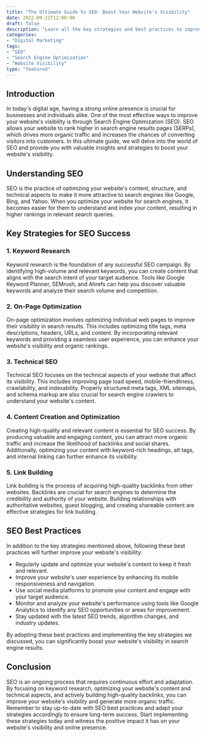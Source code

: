 ```yaml
---
title: "The Ultimate Guide to SEO: Boost Your Website's Visibility"
date: 2022-09-21T12:00:00
draft: false
description: "Learn all the key strategies and best practices to improve your website's SEO and increase its visibility on search engines."
categories:
- "Digital Marketing"
tags:
- "SEO"
- "Search Engine Optimization"
- "Website Visibility"
type: "featured"
---
```


## Introduction

In today's digital age, having a strong online presence is crucial for businesses and individuals alike. One of the most effective ways to improve your website's visibility is through Search Engine Optimization (SEO). SEO allows your website to rank higher in search engine results pages (SERPs), which drives more organic traffic and increases the chances of converting visitors into customers. In this ultimate guide, we will delve into the world of SEO and provide you with valuable insights and strategies to boost your website's visibility.

## Understanding SEO

SEO is the practice of optimizing your website's content, structure, and technical aspects to make it more attractive to search engines like Google, Bing, and Yahoo. When you optimize your website for search engines, it becomes easier for them to understand and index your content, resulting in higher rankings in relevant search queries.

## Key Strategies for SEO Success

### 1. Keyword Research

Keyword research is the foundation of any successful SEO campaign. By identifying high-volume and relevant keywords, you can create content that aligns with the search intent of your target audience. Tools like Google Keyword Planner, SEMrush, and Ahrefs can help you discover valuable keywords and analyze their search volume and competition.

### 2. On-Page Optimization

On-page optimization involves optimizing individual web pages to improve their visibility in search results. This includes optimizing title tags, meta descriptions, headers, URLs, and content. By incorporating relevant keywords and providing a seamless user experience, you can enhance your website's visibility and organic rankings.

### 3. Technical SEO

Technical SEO focuses on the technical aspects of your website that affect its visibility. This includes improving page load speed, mobile-friendliness, crawlability, and indexability. Properly structured meta tags, XML sitemaps, and schema markup are also crucial for search engine crawlers to understand your website's content.

### 4. Content Creation and Optimization

Creating high-quality and relevant content is essential for SEO success. By producing valuable and engaging content, you can attract more organic traffic and increase the likelihood of backlinks and social shares. Additionally, optimizing your content with keyword-rich headings, alt tags, and internal linking can further enhance its visibility.

### 5. Link Building

Link building is the process of acquiring high-quality backlinks from other websites. Backlinks are crucial for search engines to determine the credibility and authority of your website. Building relationships with authoritative websites, guest blogging, and creating shareable content are effective strategies for link building.

## SEO Best Practices

In addition to the key strategies mentioned above, following these best practices will further improve your website's visibility:

- Regularly update and optimize your website's content to keep it fresh and relevant.
- Improve your website's user experience by enhancing its mobile responsiveness and navigation.
- Use social media platforms to promote your content and engage with your target audience.
- Monitor and analyze your website's performance using tools like Google Analytics to identify any SEO opportunities or areas for improvement.
- Stay updated with the latest SEO trends, algorithm changes, and industry updates.

By adopting these best practices and implementing the key strategies we discussed, you can significantly boost your website's visibility in search engine results.

## Conclusion

SEO is an ongoing process that requires continuous effort and adaptation. By focusing on keyword research, optimizing your website's content and technical aspects, and actively building high-quality backlinks, you can improve your website's visibility and generate more organic traffic. Remember to stay up-to-date with SEO best practices and adapt your strategies accordingly to ensure long-term success. Start implementing these strategies today and witness the positive impact it has on your website's visibility and online presence.
